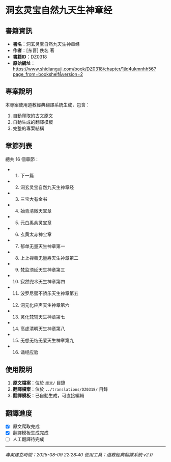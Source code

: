 # 洞玄灵宝自然九天生神章经

## 書籍資訊

- **書名**：洞玄灵宝自然九天生神章经
- **作者**：[东晋] 佚名 著
- **書籍ID**：DZ0318
- **原始網址**：https://www.shidianguji.com/book/DZ0318/chapter/1jld4ukmnhh56?page_from=bookshelf&version=2

## 專案說明

本專案使用道教經典翻譯系統生成，包含：
1. 自動爬取的古文原文
2. 自動生成的翻譯模板
3. 完整的專案結構

## 章節列表

總共 16 個章節：

- 01. 下一篇
- 02. 洞玄灵宝自然九天生神章经
- 03. 三宝大有金书
- 04. 始青清微天宝章
- 05. 元白禹余灵宝章
- 06. 玄黄太赤神宝章
- 07. 郁单无量天生神章第一
- 08. 上上禅善无量寿天生神章第二
- 09. 梵监须延天生神章第三
- 10. 寂然兜术天生神章第四
- 11. 波罗尼蜜不骄乐天生神章第五
- 12. 洞元化应声天生神章第六
- 13. 灵化梵辅天生神章第七
- 14. 高虚清明天生神章第八
- 15. 无想无结无爱天生神章第九
- 16. 诵经应验


## 使用說明

1. **原文檔案**：位於 `原文/` 目錄
2. **翻譯檔案**：位於 `../translations/DZ0318/` 目錄
3. **翻譯模板**：已自動生成，可直接編輯

## 翻譯進度

- [x] 原文爬取完成
- [x] 翻譯模板生成完成
- [ ] 人工翻譯待完成

---
*專案建立時間：2025-08-09 22:28:40*
*使用工具：道教經典翻譯系統 v2.0*
